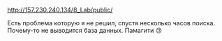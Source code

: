 http://157.230.240.134/8_Lab/public/

Есть проблема которую я не решил, спустя несколько часов поиска. Почему-то не выводится база данных. Памагити 😢 
